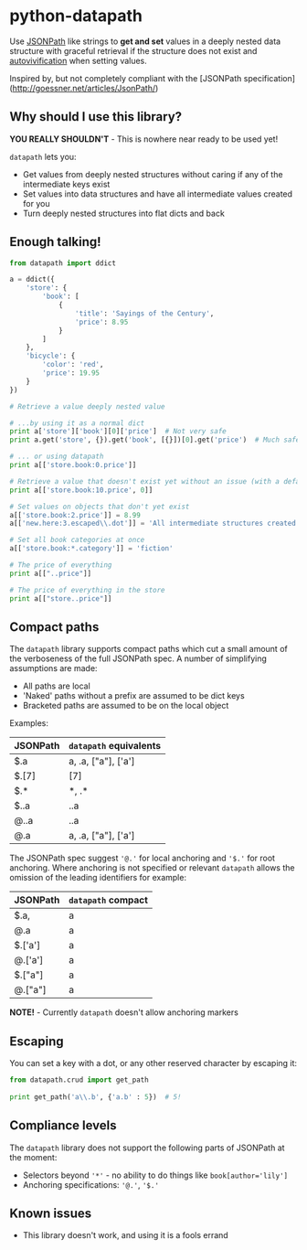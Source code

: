# python-datapath

Use [JSONPath](http://goessner.net/articles/JsonPath/)
like strings  to **get and set** values in a deeply nested data structure 
with graceful retrieval if the structure does not exist and
[autovivification](https://en.wikipedia.org/wiki/Autovivification) when setting
values.

Inspired by, but not completely compliant with the [JSONPath specification]
(http://goessner.net/articles/JsonPath/)

Why should I use this library?
------------------------------

**YOU REALLY SHOULDN'T** - This is nowhere near ready to be used yet!

`datapath` lets you:

 * Get values from deeply nested structures without caring if any of the 
 intermediate keys exist
 * Set values into data structures and have all intermediate values created 
 for you
 * Turn deeply nested structures into flat dicts and back

Enough talking!
---------------

```python
from datapath import ddict

a = ddict({
    'store': {
        'book': [
            {
                'title': 'Sayings of the Century',
                'price': 8.95
            }
        ]
    },
    'bicycle': {
        'color': 'red',
        'price': 19.95
    }
})

# Retrieve a value deeply nested value

# ...by using it as a normal dict
print a['store']['book'][0]['price']  # Not very safe
print a.get('store', {}).get('book', [{}])[0].get('price')  # Much safer

# ... or using datapath
print a[['store.book:0.price']]

# Retrieve a value that doesn't exist yet without an issue (with a default)
print a[['store.book:10.price', 0]]

# Set values on objects that don't yet exist
a[['store.book:2.price']] = 8.99
a[['new.here:3.escaped\\.dot']] = 'All intermediate structures created'

# Set all book categories at once
a[['store.book:*.category']] = 'fiction'

# The price of everything
print a[["..price"]]

# The price of everything in the store
print a[["store..price"]]
```

Compact paths
-------------

The `datapath` library supports compact paths which cut a small amount of the 
verboseness of the full JSONPath spec. A number of simplifying assumptions 
are made:
  
 * All paths are local
 * 'Naked' paths without a prefix are assumed to be dict keys
 * Bracketed paths are assumed to be on the local object
 
Examples:

| JSONPath | `datapath` equivalents |
| -------- | -----------------------|
| $.a      | a, .a, ["a"], ['a']    |
| $.[7]    | [7]                    |
| $.*      | \*, .\*                |
| $..a     | ..a                    |
| @..a     | ..a                    |
| @.a      | a, .a, ["a"], ['a']    |

The JSONPath spec suggest `'@.'` for local anchoring and `'$.'` for root 
anchoring. Where anchoring is not specified or relevant `datapath` allows the 
omission of the leading identifiers for example:

| JSONPath | `datapath` compact  |
| -------- | ------------------- |
| $.a, | a |                     |
| @.a | a  |                     |
| $.['a']  | a                   |
| @.['a']  | a                   |
| $.["a"]  | a                   |
| @.["a"]  | a                   |

**NOTE!** - Currently `datapath` doesn't allow anchoring markers

Escaping
--------

You can set a key with a dot, or any other reserved character by escaping it:

```python
from datapath.crud import get_path
 
print get_path('a\\.b', {'a.b' : 5})  # 5!
```

Compliance levels
-----------------

The `datapath` library does not support the following parts of JSONPath at the
moment:

 * Selectors beyond `'*'` - no ability to do things like `book[author='lily']`
 * Anchoring specifications: `'@.'`, `'$.'`

Known issues
------------

 * This library doesn't work, and using it is a fools errand
  

